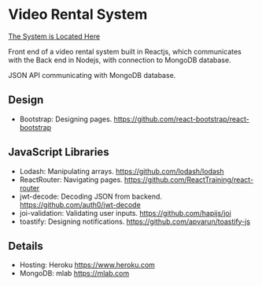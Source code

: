 # Video Rental System

[The System is Located Here](https://shielded-ridge-81488.herokuapp.com/movies)


Front end of a video rental system built in Reactjs, which communicates with the Back end in Nodejs, with connection to MongoDB database.

JSON API communicating with MongoDB database.

## Design
 * Bootstrap: Designing pages. https://github.com/react-bootstrap/react-bootstrap

## JavaScript Libraries
 * Lodash: Manipulating arrays. https://github.com/lodash/lodash
 * ReactRouter: Navigating pages. https://github.com/ReactTraining/react-router
 * jwt-decode: Decoding JSON from backend. https://github.com/auth0/jwt-decode
 * joi-validation: Validating user inputs. https://github.com/hapijs/joi
 * toastify: Designing notifications. https://github.com/apvarun/toastify-js 
 
## Details
* Hosting: Heroku https://www.heroku.com
* MongoDB: mlab https://mlab.com


